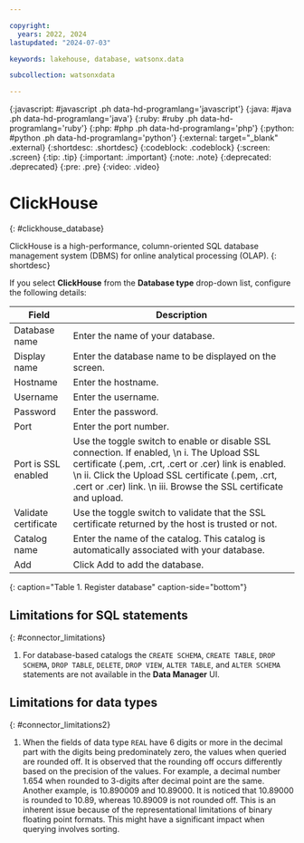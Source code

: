 ```yaml
---

copyright:
  years: 2022, 2024
lastupdated: "2024-07-03"

keywords: lakehouse, database, watsonx.data

subcollection: watsonxdata

---
```


{:javascript: #javascript .ph data-hd-programlang='javascript'}
{:java: #java .ph data-hd-programlang='java'}
{:ruby: #ruby .ph data-hd-programlang='ruby'}
{:php: #php .ph data-hd-programlang='php'}
{:python: #python .ph data-hd-programlang='python'}
{:external: target="_blank" .external}
{:shortdesc: .shortdesc}
{:codeblock: .codeblock}
{:screen: .screen}
{:tip: .tip}
{:important: .important}
{:note: .note}
{:deprecated: .deprecated}
{:pre: .pre}
{:video: .video}

# ClickHouse
{: #clickhouse_database}

ClickHouse is a high-performance, column-oriented SQL database management system (DBMS) for online analytical processing (OLAP).
{: shortdesc}

 If you select **ClickHouse** from the **Database type** drop-down list, configure the following details:

 | Field           | Description        |
 |------------------|--------------------|
 | Database name     | Enter the name of your database. |
 | Display name    | Enter the database name to be displayed on the screen. |
 | Hostname            | Enter the hostname.  |
 | Username           | Enter the  username.  |
 | Password           | Enter the password.  |
 | Port             | Enter the port number. |
 | Port is SSL enabled   | Use the toggle switch to enable or disable SSL connection. If enabled,  \n i. The Upload SSL certificate (.pem, .crt, .cert or .cer) link is enabled. \n ii. Click the Upload SSL certificate (.pem, .crt, .cert or .cer) link. \n iii. Browse the SSL certificate and upload.|
 | Validate certificate | Use the toggle switch to validate that the SSL certificate returned by the host is trusted or not. |
 | Catalog name | Enter the name of the catalog. This catalog is automatically associated with your database. |
 | Add | Click Add to add the database. |
 {: caption="Table 1. Register database" caption-side="bottom"}

## Limitations for SQL statements
{: #connector_limitations}

1. For database-based catalogs the `CREATE SCHEMA`, `CREATE TABLE`, `DROP SCHEMA`, `DROP TABLE`, `DELETE`, `DROP VIEW`, `ALTER TABLE`, and `ALTER SCHEMA` statements are not available in the **Data Manager** UI.

## Limitations for data types
{: #connector_limitations2}

1. When the fields of data type `REAL` have 6 digits or more in the decimal part with the digits being predominately zero, the values when queried are rounded off. It is observed that the rounding off occurs differently based on the precision of the values. For example, a decimal number 1.654 when rounded to 3-digits after decimal point are the same. Another example, is 10.890009 and 10.89000. It is noticed that 10.89000 is rounded to 10.89, whereas 10.89009 is not rounded off. This is an inherent issue because of the representational limitations of binary floating point formats. This might have a significant impact when querying involves sorting.
